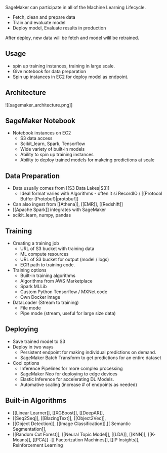 SageMaker can participate in all of the Machine Learning Lifecycle.
- Fetch, clean and prepare data
- Train and evaluate model
- Deploy model, Evaluate results in production

After deploy, new data will be fetch and model wilil be retrained.

## Usage
- spin up training instances, training in large scale.
- Give notebook for data preparation
- Spin up instances in EC2 for deploy model as endpoint.

## Architecture
![[sagemaker_architecture.png]]

## SageMaker Notebook
- Notebook instances on EC2
	- S3 data access
	- Scikit_learn, Spark, Tensorflow
	- Wide variety of built-in models
	- Ability to spin up training instances
	- Ability to deploy trained models for makeing predictions at scale

## Data Preparation
- Data usually comes from [[S3 Data Lakes|S3]]
	- Ideal format varies with Algorithms - often it si RecordIO / [[Protocol Buffer (Protobuf)|protobuf]]
- Can also ingest from [[Athena]], [[EMR]], [[Redshift]]
- [[Apache Spark]] integrates with SageMaker
- scikit_learn, numpy, pandas

## Training
- Creating a training job
	- URL of S3 bucket with training data
	- ML compute resources
	- URL of S3 bucket for output (model / logs)
	- ECR path to training code.
- Training options
	- Built-in training algorithms
	- Algorithms from AWS Marketplace
	- Spark MLLib
	- Custom Python Tensorflow / MXNet code
	- Own Docker image
- DataLoader (Stream to training)
	- File mode
	- Pipe mode (stream, useful for large size data)
 
## Deploying
- Save trained model to S3
- Deploy in two ways
	- Persistent endpoint for making individual predictions on demand.
	- SageMaker Batch Transform to get predictions for an entire dataset
- Cool options
	- Inference Pipelines for more complex processing
	- SageMaker Neo for deploying to edge devices
	- Elastic Inference for accelerating DL Models.
	- Automative scaling (increase # of endpoints as needed)

## Built-in Algorithms 
- [[Linear Learner]], [[XGBoost]], [[DeepAR]], 
- [[Seq2Seq]], [[BlazingText]], [[Object2Vec]], 
- [[Object Detection]], [[Image Classification]],[[ Semantic Segmentation]], 
- [[Random Cut Forest]], [[Neural Topic Model]], [[LDA]], [[KNN]], [[K-Means]], [[PCA]] 
-[[ Factorization Machines]], [[IP Insights]], Reinforcement Learning